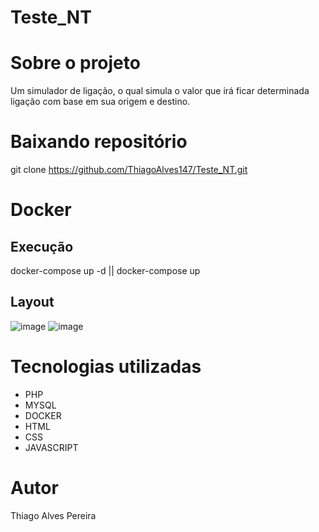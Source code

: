 # Teste_NT

# Sobre o projeto

Um simulador de ligação, o qual simula o valor que irá ficar determinada ligação com base em sua origem e destino.

# Baixando repositório

git clone https://github.com/ThiagoAlves147/Teste_NT.git

# Docker

## Execução

docker-compose up -d || docker-compose up

## Layout 

![image](https://user-images.githubusercontent.com/91577622/164888430-87c78325-400c-44c4-8ff0-acea642add20.png)
![image](https://user-images.githubusercontent.com/91577622/164888408-7fd76d5c-4aa2-43c1-b4ba-7c0fb499642e.png)

# Tecnologias utilizadas
- PHP
- MYSQL
- DOCKER
- HTML
- CSS
- JAVASCRIPT

# Autor

Thiago Alves Pereira
